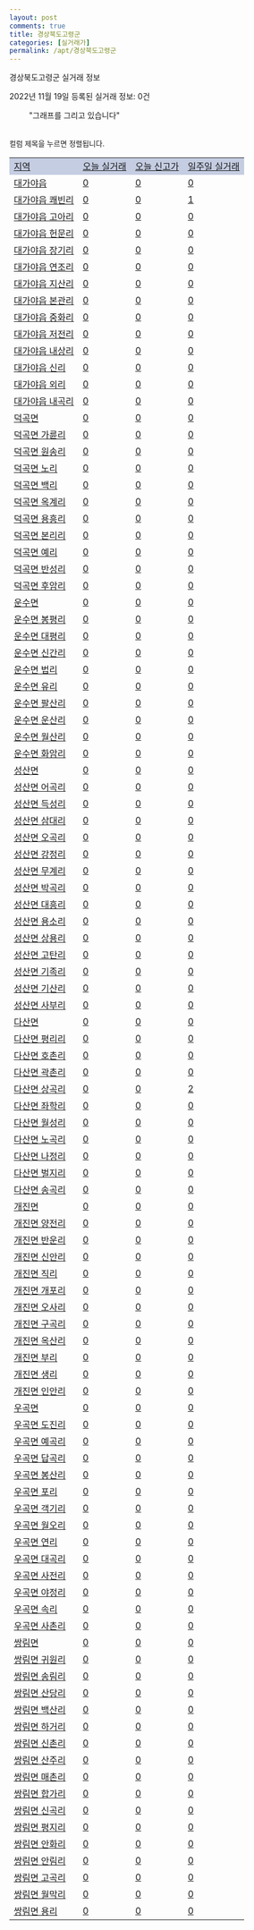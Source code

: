 ```yaml
---
layout: post
comments: true
title: 경상북도고령군
categories: [실거래가]
permalink: /apt/경상북도고령군
---
```


경상북도고령군 실거래 정보

2022년 11월 19일 등록된 실거래 정보: 0건

<!--<script async src="https://pagead2.googlesyndication.com/pagead/js/adsbygoogle.js?client=ca-pub-3485438051770037"
 crossorigin="anonymous"></script>-->

<script type="text/javascript">
  google.charts.load('current', {'packages':['corechart']});
  google.charts.setOnLoadCallback(drawChart);

  function drawChart() {
    var data = google.visualization.arrayToDataTable([['거래일', '매매', '전월세', '전매'], ['21-01', 1, 0, 0], ['21-02', 13, 5, 0], ['21-03', 0, 1, 0], ['21-04', 0, 1, 0], ['21-05', 0, 1, 0], ['21-06', 0, 1, 0], ['21-07', 0, 1, 0], ['21-08', 1, 0, 1], ['21-09', 0, 1, 1], ['21-10', 1, 0, 0], ['21-11', 1, 3, 2], ['21-12', 6, 15, 0], ['22-01', 11, 6, 2], ['22-02', 6, 1, 0], ['22-03', 6, 14, 0], ['22-04', 12, 3, 1], ['22-05', 13, 2, 0], ['22-06', 4, 2, 1], ['22-07', 10, 6, 4], ['22-08', 8, 4, 2], ['22-09', 6, 1, 0], ['22-10', 6, 1, 1], ['22-11', 2, 3, 0]]);

    var options = {
      title: '최근 1년간 유형별 거래량 추이',
      legend: { position: 'bottom' }
    };

    setTimeout(function() {
        var chart = new google.visualization.LineChart(document.getElementById('columnchart_material'));
        chart.draw(data, (options));
        document.getElementById('loading').style.display = 'none';
        var dayLabel = (new Date()).getDay();
        if (dayLabel < 2) {
            sorttable.innerSortFunction.apply(document.getElementById('week'), []);
            sorttable.innerSortFunction.apply(document.getElementById('week'), []);        
        }
        else {
            sorttable.innerSortFunction.apply(document.getElementById('today'), []);
            sorttable.innerSortFunction.apply(document.getElementById('today'), []);
        }
    }, 200);

  }
</script>

<div id="loading" style="z-index:20; display: block; margin-left: 35px">"그래프를 그리고 있습니다"</div>
<div id="columnchart_material" style="width: 95%; margin-left: -35px; display: block"></div>
<!--<div style="width: 95%; margin-left: -35px; display: block">
      <script async src="https://pagead2.googlesyndication.com/pagead/js/adsbygoogle.js?client=ca-pub-3485438051770037"
          crossorigin="anonymous"></script>
      <ins class="adsbygoogle"
          style="display:block"
          data-ad-format="fluid"
          data-ad-layout-key="-fb+5w+4e-db+86"
          data-ad-client="ca-pub-3485438051770037"
          data-ad-slot="1827090281"></ins>
      <script>
          (adsbygoogle = window.adsbygoogle || []).push({});
      </script>
</div>-->
<br>

<font size='small' style='font-size: small;'>컬럼 제목을 누르면 정렬됩니다.</font>
<table class="sortable">
  <tr style='background-color: rgba(114, 132, 186,0.4);'>
    <td id="region"><a href="#">지역</a></td>
    <td id="today"><a href="#">오늘 실거래</a></td>
    <td id="today_new"><a href="#">오늘 신고가</a></td>
    <td id="week"><a href="#">일주일 실거래</a></td>
  </tr>

  
  <tr class="item">
    <td><a href="경상북도고령군대가야읍">대가야읍</a></td>
    <td><a href="경상북도고령군대가야읍">0</a></td>
    <td><a href="경상북도고령군대가야읍">0</a></td>
    <td><a href="경상북도고령군대가야읍">0</a></td>
  </tr>
    

  <tr class="item">
    <td><a href="경상북도고령군대가야읍쾌빈리">대가야읍 쾌빈리</a></td>
    <td><a href="경상북도고령군대가야읍쾌빈리">0</a></td>
    <td><a href="경상북도고령군대가야읍쾌빈리">0</a></td>
    <td><a href="경상북도고령군대가야읍쾌빈리">1</a></td>
  </tr>
    

  <tr class="item">
    <td><a href="경상북도고령군대가야읍고아리">대가야읍 고아리</a></td>
    <td><a href="경상북도고령군대가야읍고아리">0</a></td>
    <td><a href="경상북도고령군대가야읍고아리">0</a></td>
    <td><a href="경상북도고령군대가야읍고아리">0</a></td>
  </tr>
    

  <tr class="item">
    <td><a href="경상북도고령군대가야읍헌문리">대가야읍 헌문리</a></td>
    <td><a href="경상북도고령군대가야읍헌문리">0</a></td>
    <td><a href="경상북도고령군대가야읍헌문리">0</a></td>
    <td><a href="경상북도고령군대가야읍헌문리">0</a></td>
  </tr>
    

  <tr class="item">
    <td><a href="경상북도고령군대가야읍장기리">대가야읍 장기리</a></td>
    <td><a href="경상북도고령군대가야읍장기리">0</a></td>
    <td><a href="경상북도고령군대가야읍장기리">0</a></td>
    <td><a href="경상북도고령군대가야읍장기리">0</a></td>
  </tr>
    

  <tr class="item">
    <td><a href="경상북도고령군대가야읍연조리">대가야읍 연조리</a></td>
    <td><a href="경상북도고령군대가야읍연조리">0</a></td>
    <td><a href="경상북도고령군대가야읍연조리">0</a></td>
    <td><a href="경상북도고령군대가야읍연조리">0</a></td>
  </tr>
    

  <tr class="item">
    <td><a href="경상북도고령군대가야읍지산리">대가야읍 지산리</a></td>
    <td><a href="경상북도고령군대가야읍지산리">0</a></td>
    <td><a href="경상북도고령군대가야읍지산리">0</a></td>
    <td><a href="경상북도고령군대가야읍지산리">0</a></td>
  </tr>
    

  <tr class="item">
    <td><a href="경상북도고령군대가야읍본관리">대가야읍 본관리</a></td>
    <td><a href="경상북도고령군대가야읍본관리">0</a></td>
    <td><a href="경상북도고령군대가야읍본관리">0</a></td>
    <td><a href="경상북도고령군대가야읍본관리">0</a></td>
  </tr>
    

  <tr class="item">
    <td><a href="경상북도고령군대가야읍중화리">대가야읍 중화리</a></td>
    <td><a href="경상북도고령군대가야읍중화리">0</a></td>
    <td><a href="경상북도고령군대가야읍중화리">0</a></td>
    <td><a href="경상북도고령군대가야읍중화리">0</a></td>
  </tr>
    

  <tr class="item">
    <td><a href="경상북도고령군대가야읍저전리">대가야읍 저전리</a></td>
    <td><a href="경상북도고령군대가야읍저전리">0</a></td>
    <td><a href="경상북도고령군대가야읍저전리">0</a></td>
    <td><a href="경상북도고령군대가야읍저전리">0</a></td>
  </tr>
    

  <tr class="item">
    <td><a href="경상북도고령군대가야읍내상리">대가야읍 내상리</a></td>
    <td><a href="경상북도고령군대가야읍내상리">0</a></td>
    <td><a href="경상북도고령군대가야읍내상리">0</a></td>
    <td><a href="경상북도고령군대가야읍내상리">0</a></td>
  </tr>
    

  <tr class="item">
    <td><a href="경상북도고령군대가야읍신리">대가야읍 신리</a></td>
    <td><a href="경상북도고령군대가야읍신리">0</a></td>
    <td><a href="경상북도고령군대가야읍신리">0</a></td>
    <td><a href="경상북도고령군대가야읍신리">0</a></td>
  </tr>
    

  <tr class="item">
    <td><a href="경상북도고령군대가야읍외리">대가야읍 외리</a></td>
    <td><a href="경상북도고령군대가야읍외리">0</a></td>
    <td><a href="경상북도고령군대가야읍외리">0</a></td>
    <td><a href="경상북도고령군대가야읍외리">0</a></td>
  </tr>
    

  <tr class="item">
    <td><a href="경상북도고령군대가야읍내곡리">대가야읍 내곡리</a></td>
    <td><a href="경상북도고령군대가야읍내곡리">0</a></td>
    <td><a href="경상북도고령군대가야읍내곡리">0</a></td>
    <td><a href="경상북도고령군대가야읍내곡리">0</a></td>
  </tr>
    

  <tr class="item">
    <td><a href="경상북도고령군덕곡면">덕곡면</a></td>
    <td><a href="경상북도고령군덕곡면">0</a></td>
    <td><a href="경상북도고령군덕곡면">0</a></td>
    <td><a href="경상북도고령군덕곡면">0</a></td>
  </tr>
    

  <tr class="item">
    <td><a href="경상북도고령군덕곡면가륜리">덕곡면 가륜리</a></td>
    <td><a href="경상북도고령군덕곡면가륜리">0</a></td>
    <td><a href="경상북도고령군덕곡면가륜리">0</a></td>
    <td><a href="경상북도고령군덕곡면가륜리">0</a></td>
  </tr>
    

  <tr class="item">
    <td><a href="경상북도고령군덕곡면원송리">덕곡면 원송리</a></td>
    <td><a href="경상북도고령군덕곡면원송리">0</a></td>
    <td><a href="경상북도고령군덕곡면원송리">0</a></td>
    <td><a href="경상북도고령군덕곡면원송리">0</a></td>
  </tr>
    

  <tr class="item">
    <td><a href="경상북도고령군덕곡면노리">덕곡면 노리</a></td>
    <td><a href="경상북도고령군덕곡면노리">0</a></td>
    <td><a href="경상북도고령군덕곡면노리">0</a></td>
    <td><a href="경상북도고령군덕곡면노리">0</a></td>
  </tr>
    

  <tr class="item">
    <td><a href="경상북도고령군덕곡면백리">덕곡면 백리</a></td>
    <td><a href="경상북도고령군덕곡면백리">0</a></td>
    <td><a href="경상북도고령군덕곡면백리">0</a></td>
    <td><a href="경상북도고령군덕곡면백리">0</a></td>
  </tr>
    

  <tr class="item">
    <td><a href="경상북도고령군덕곡면옥계리">덕곡면 옥계리</a></td>
    <td><a href="경상북도고령군덕곡면옥계리">0</a></td>
    <td><a href="경상북도고령군덕곡면옥계리">0</a></td>
    <td><a href="경상북도고령군덕곡면옥계리">0</a></td>
  </tr>
    

  <tr class="item">
    <td><a href="경상북도고령군덕곡면용흥리">덕곡면 용흥리</a></td>
    <td><a href="경상북도고령군덕곡면용흥리">0</a></td>
    <td><a href="경상북도고령군덕곡면용흥리">0</a></td>
    <td><a href="경상북도고령군덕곡면용흥리">0</a></td>
  </tr>
    

  <tr class="item">
    <td><a href="경상북도고령군덕곡면본리리">덕곡면 본리리</a></td>
    <td><a href="경상북도고령군덕곡면본리리">0</a></td>
    <td><a href="경상북도고령군덕곡면본리리">0</a></td>
    <td><a href="경상북도고령군덕곡면본리리">0</a></td>
  </tr>
    

  <tr class="item">
    <td><a href="경상북도고령군덕곡면예리">덕곡면 예리</a></td>
    <td><a href="경상북도고령군덕곡면예리">0</a></td>
    <td><a href="경상북도고령군덕곡면예리">0</a></td>
    <td><a href="경상북도고령군덕곡면예리">0</a></td>
  </tr>
    

  <tr class="item">
    <td><a href="경상북도고령군덕곡면반성리">덕곡면 반성리</a></td>
    <td><a href="경상북도고령군덕곡면반성리">0</a></td>
    <td><a href="경상북도고령군덕곡면반성리">0</a></td>
    <td><a href="경상북도고령군덕곡면반성리">0</a></td>
  </tr>
    

  <tr class="item">
    <td><a href="경상북도고령군덕곡면후암리">덕곡면 후암리</a></td>
    <td><a href="경상북도고령군덕곡면후암리">0</a></td>
    <td><a href="경상북도고령군덕곡면후암리">0</a></td>
    <td><a href="경상북도고령군덕곡면후암리">0</a></td>
  </tr>
    

  <tr class="item">
    <td><a href="경상북도고령군운수면">운수면</a></td>
    <td><a href="경상북도고령군운수면">0</a></td>
    <td><a href="경상북도고령군운수면">0</a></td>
    <td><a href="경상북도고령군운수면">0</a></td>
  </tr>
    

  <tr class="item">
    <td><a href="경상북도고령군운수면봉평리">운수면 봉평리</a></td>
    <td><a href="경상북도고령군운수면봉평리">0</a></td>
    <td><a href="경상북도고령군운수면봉평리">0</a></td>
    <td><a href="경상북도고령군운수면봉평리">0</a></td>
  </tr>
    

  <tr class="item">
    <td><a href="경상북도고령군운수면대평리">운수면 대평리</a></td>
    <td><a href="경상북도고령군운수면대평리">0</a></td>
    <td><a href="경상북도고령군운수면대평리">0</a></td>
    <td><a href="경상북도고령군운수면대평리">0</a></td>
  </tr>
    

  <tr class="item">
    <td><a href="경상북도고령군운수면신간리">운수면 신간리</a></td>
    <td><a href="경상북도고령군운수면신간리">0</a></td>
    <td><a href="경상북도고령군운수면신간리">0</a></td>
    <td><a href="경상북도고령군운수면신간리">0</a></td>
  </tr>
    

  <tr class="item">
    <td><a href="경상북도고령군운수면법리">운수면 법리</a></td>
    <td><a href="경상북도고령군운수면법리">0</a></td>
    <td><a href="경상북도고령군운수면법리">0</a></td>
    <td><a href="경상북도고령군운수면법리">0</a></td>
  </tr>
    

  <tr class="item">
    <td><a href="경상북도고령군운수면유리">운수면 유리</a></td>
    <td><a href="경상북도고령군운수면유리">0</a></td>
    <td><a href="경상북도고령군운수면유리">0</a></td>
    <td><a href="경상북도고령군운수면유리">0</a></td>
  </tr>
    

  <tr class="item">
    <td><a href="경상북도고령군운수면팔산리">운수면 팔산리</a></td>
    <td><a href="경상북도고령군운수면팔산리">0</a></td>
    <td><a href="경상북도고령군운수면팔산리">0</a></td>
    <td><a href="경상북도고령군운수면팔산리">0</a></td>
  </tr>
    

  <tr class="item">
    <td><a href="경상북도고령군운수면운산리">운수면 운산리</a></td>
    <td><a href="경상북도고령군운수면운산리">0</a></td>
    <td><a href="경상북도고령군운수면운산리">0</a></td>
    <td><a href="경상북도고령군운수면운산리">0</a></td>
  </tr>
    

  <tr class="item">
    <td><a href="경상북도고령군운수면월산리">운수면 월산리</a></td>
    <td><a href="경상북도고령군운수면월산리">0</a></td>
    <td><a href="경상북도고령군운수면월산리">0</a></td>
    <td><a href="경상북도고령군운수면월산리">0</a></td>
  </tr>
    

  <tr class="item">
    <td><a href="경상북도고령군운수면화암리">운수면 화암리</a></td>
    <td><a href="경상북도고령군운수면화암리">0</a></td>
    <td><a href="경상북도고령군운수면화암리">0</a></td>
    <td><a href="경상북도고령군운수면화암리">0</a></td>
  </tr>
    

  <tr class="item">
    <td><a href="경상북도고령군성산면">성산면</a></td>
    <td><a href="경상북도고령군성산면">0</a></td>
    <td><a href="경상북도고령군성산면">0</a></td>
    <td><a href="경상북도고령군성산면">0</a></td>
  </tr>
    

  <tr class="item">
    <td><a href="경상북도고령군성산면어곡리">성산면 어곡리</a></td>
    <td><a href="경상북도고령군성산면어곡리">0</a></td>
    <td><a href="경상북도고령군성산면어곡리">0</a></td>
    <td><a href="경상북도고령군성산면어곡리">0</a></td>
  </tr>
    

  <tr class="item">
    <td><a href="경상북도고령군성산면득성리">성산면 득성리</a></td>
    <td><a href="경상북도고령군성산면득성리">0</a></td>
    <td><a href="경상북도고령군성산면득성리">0</a></td>
    <td><a href="경상북도고령군성산면득성리">0</a></td>
  </tr>
    

  <tr class="item">
    <td><a href="경상북도고령군성산면삼대리">성산면 삼대리</a></td>
    <td><a href="경상북도고령군성산면삼대리">0</a></td>
    <td><a href="경상북도고령군성산면삼대리">0</a></td>
    <td><a href="경상북도고령군성산면삼대리">0</a></td>
  </tr>
    

  <tr class="item">
    <td><a href="경상북도고령군성산면오곡리">성산면 오곡리</a></td>
    <td><a href="경상북도고령군성산면오곡리">0</a></td>
    <td><a href="경상북도고령군성산면오곡리">0</a></td>
    <td><a href="경상북도고령군성산면오곡리">0</a></td>
  </tr>
    

  <tr class="item">
    <td><a href="경상북도고령군성산면강정리">성산면 강정리</a></td>
    <td><a href="경상북도고령군성산면강정리">0</a></td>
    <td><a href="경상북도고령군성산면강정리">0</a></td>
    <td><a href="경상북도고령군성산면강정리">0</a></td>
  </tr>
    

  <tr class="item">
    <td><a href="경상북도고령군성산면무계리">성산면 무계리</a></td>
    <td><a href="경상북도고령군성산면무계리">0</a></td>
    <td><a href="경상북도고령군성산면무계리">0</a></td>
    <td><a href="경상북도고령군성산면무계리">0</a></td>
  </tr>
    

  <tr class="item">
    <td><a href="경상북도고령군성산면박곡리">성산면 박곡리</a></td>
    <td><a href="경상북도고령군성산면박곡리">0</a></td>
    <td><a href="경상북도고령군성산면박곡리">0</a></td>
    <td><a href="경상북도고령군성산면박곡리">0</a></td>
  </tr>
    

  <tr class="item">
    <td><a href="경상북도고령군성산면대흥리">성산면 대흥리</a></td>
    <td><a href="경상북도고령군성산면대흥리">0</a></td>
    <td><a href="경상북도고령군성산면대흥리">0</a></td>
    <td><a href="경상북도고령군성산면대흥리">0</a></td>
  </tr>
    

  <tr class="item">
    <td><a href="경상북도고령군성산면용소리">성산면 용소리</a></td>
    <td><a href="경상북도고령군성산면용소리">0</a></td>
    <td><a href="경상북도고령군성산면용소리">0</a></td>
    <td><a href="경상북도고령군성산면용소리">0</a></td>
  </tr>
    

  <tr class="item">
    <td><a href="경상북도고령군성산면상용리">성산면 상용리</a></td>
    <td><a href="경상북도고령군성산면상용리">0</a></td>
    <td><a href="경상북도고령군성산면상용리">0</a></td>
    <td><a href="경상북도고령군성산면상용리">0</a></td>
  </tr>
    

  <tr class="item">
    <td><a href="경상북도고령군성산면고탄리">성산면 고탄리</a></td>
    <td><a href="경상북도고령군성산면고탄리">0</a></td>
    <td><a href="경상북도고령군성산면고탄리">0</a></td>
    <td><a href="경상북도고령군성산면고탄리">0</a></td>
  </tr>
    

  <tr class="item">
    <td><a href="경상북도고령군성산면기족리">성산면 기족리</a></td>
    <td><a href="경상북도고령군성산면기족리">0</a></td>
    <td><a href="경상북도고령군성산면기족리">0</a></td>
    <td><a href="경상북도고령군성산면기족리">0</a></td>
  </tr>
    

  <tr class="item">
    <td><a href="경상북도고령군성산면기산리">성산면 기산리</a></td>
    <td><a href="경상북도고령군성산면기산리">0</a></td>
    <td><a href="경상북도고령군성산면기산리">0</a></td>
    <td><a href="경상북도고령군성산면기산리">0</a></td>
  </tr>
    

  <tr class="item">
    <td><a href="경상북도고령군성산면사부리">성산면 사부리</a></td>
    <td><a href="경상북도고령군성산면사부리">0</a></td>
    <td><a href="경상북도고령군성산면사부리">0</a></td>
    <td><a href="경상북도고령군성산면사부리">0</a></td>
  </tr>
    

  <tr class="item">
    <td><a href="경상북도고령군다산면">다산면</a></td>
    <td><a href="경상북도고령군다산면">0</a></td>
    <td><a href="경상북도고령군다산면">0</a></td>
    <td><a href="경상북도고령군다산면">0</a></td>
  </tr>
    

  <tr class="item">
    <td><a href="경상북도고령군다산면평리리">다산면 평리리</a></td>
    <td><a href="경상북도고령군다산면평리리">0</a></td>
    <td><a href="경상북도고령군다산면평리리">0</a></td>
    <td><a href="경상북도고령군다산면평리리">0</a></td>
  </tr>
    

  <tr class="item">
    <td><a href="경상북도고령군다산면호촌리">다산면 호촌리</a></td>
    <td><a href="경상북도고령군다산면호촌리">0</a></td>
    <td><a href="경상북도고령군다산면호촌리">0</a></td>
    <td><a href="경상북도고령군다산면호촌리">0</a></td>
  </tr>
    

  <tr class="item">
    <td><a href="경상북도고령군다산면곽촌리">다산면 곽촌리</a></td>
    <td><a href="경상북도고령군다산면곽촌리">0</a></td>
    <td><a href="경상북도고령군다산면곽촌리">0</a></td>
    <td><a href="경상북도고령군다산면곽촌리">0</a></td>
  </tr>
    

  <tr class="item">
    <td><a href="경상북도고령군다산면상곡리">다산면 상곡리</a></td>
    <td><a href="경상북도고령군다산면상곡리">0</a></td>
    <td><a href="경상북도고령군다산면상곡리">0</a></td>
    <td><a href="경상북도고령군다산면상곡리">2</a></td>
  </tr>
    

  <tr class="item">
    <td><a href="경상북도고령군다산면좌학리">다산면 좌학리</a></td>
    <td><a href="경상북도고령군다산면좌학리">0</a></td>
    <td><a href="경상북도고령군다산면좌학리">0</a></td>
    <td><a href="경상북도고령군다산면좌학리">0</a></td>
  </tr>
    

  <tr class="item">
    <td><a href="경상북도고령군다산면월성리">다산면 월성리</a></td>
    <td><a href="경상북도고령군다산면월성리">0</a></td>
    <td><a href="경상북도고령군다산면월성리">0</a></td>
    <td><a href="경상북도고령군다산면월성리">0</a></td>
  </tr>
    

  <tr class="item">
    <td><a href="경상북도고령군다산면노곡리">다산면 노곡리</a></td>
    <td><a href="경상북도고령군다산면노곡리">0</a></td>
    <td><a href="경상북도고령군다산면노곡리">0</a></td>
    <td><a href="경상북도고령군다산면노곡리">0</a></td>
  </tr>
    

  <tr class="item">
    <td><a href="경상북도고령군다산면나정리">다산면 나정리</a></td>
    <td><a href="경상북도고령군다산면나정리">0</a></td>
    <td><a href="경상북도고령군다산면나정리">0</a></td>
    <td><a href="경상북도고령군다산면나정리">0</a></td>
  </tr>
    

  <tr class="item">
    <td><a href="경상북도고령군다산면벌지리">다산면 벌지리</a></td>
    <td><a href="경상북도고령군다산면벌지리">0</a></td>
    <td><a href="경상북도고령군다산면벌지리">0</a></td>
    <td><a href="경상북도고령군다산면벌지리">0</a></td>
  </tr>
    

  <tr class="item">
    <td><a href="경상북도고령군다산면송곡리">다산면 송곡리</a></td>
    <td><a href="경상북도고령군다산면송곡리">0</a></td>
    <td><a href="경상북도고령군다산면송곡리">0</a></td>
    <td><a href="경상북도고령군다산면송곡리">0</a></td>
  </tr>
    

  <tr class="item">
    <td><a href="경상북도고령군개진면">개진면</a></td>
    <td><a href="경상북도고령군개진면">0</a></td>
    <td><a href="경상북도고령군개진면">0</a></td>
    <td><a href="경상북도고령군개진면">0</a></td>
  </tr>
    

  <tr class="item">
    <td><a href="경상북도고령군개진면양전리">개진면 양전리</a></td>
    <td><a href="경상북도고령군개진면양전리">0</a></td>
    <td><a href="경상북도고령군개진면양전리">0</a></td>
    <td><a href="경상북도고령군개진면양전리">0</a></td>
  </tr>
    

  <tr class="item">
    <td><a href="경상북도고령군개진면반운리">개진면 반운리</a></td>
    <td><a href="경상북도고령군개진면반운리">0</a></td>
    <td><a href="경상북도고령군개진면반운리">0</a></td>
    <td><a href="경상북도고령군개진면반운리">0</a></td>
  </tr>
    

  <tr class="item">
    <td><a href="경상북도고령군개진면신안리">개진면 신안리</a></td>
    <td><a href="경상북도고령군개진면신안리">0</a></td>
    <td><a href="경상북도고령군개진면신안리">0</a></td>
    <td><a href="경상북도고령군개진면신안리">0</a></td>
  </tr>
    

  <tr class="item">
    <td><a href="경상북도고령군개진면직리">개진면 직리</a></td>
    <td><a href="경상북도고령군개진면직리">0</a></td>
    <td><a href="경상북도고령군개진면직리">0</a></td>
    <td><a href="경상북도고령군개진면직리">0</a></td>
  </tr>
    

  <tr class="item">
    <td><a href="경상북도고령군개진면개포리">개진면 개포리</a></td>
    <td><a href="경상북도고령군개진면개포리">0</a></td>
    <td><a href="경상북도고령군개진면개포리">0</a></td>
    <td><a href="경상북도고령군개진면개포리">0</a></td>
  </tr>
    

  <tr class="item">
    <td><a href="경상북도고령군개진면오사리">개진면 오사리</a></td>
    <td><a href="경상북도고령군개진면오사리">0</a></td>
    <td><a href="경상북도고령군개진면오사리">0</a></td>
    <td><a href="경상북도고령군개진면오사리">0</a></td>
  </tr>
    

  <tr class="item">
    <td><a href="경상북도고령군개진면구곡리">개진면 구곡리</a></td>
    <td><a href="경상북도고령군개진면구곡리">0</a></td>
    <td><a href="경상북도고령군개진면구곡리">0</a></td>
    <td><a href="경상북도고령군개진면구곡리">0</a></td>
  </tr>
    

  <tr class="item">
    <td><a href="경상북도고령군개진면옥산리">개진면 옥산리</a></td>
    <td><a href="경상북도고령군개진면옥산리">0</a></td>
    <td><a href="경상북도고령군개진면옥산리">0</a></td>
    <td><a href="경상북도고령군개진면옥산리">0</a></td>
  </tr>
    

  <tr class="item">
    <td><a href="경상북도고령군개진면부리">개진면 부리</a></td>
    <td><a href="경상북도고령군개진면부리">0</a></td>
    <td><a href="경상북도고령군개진면부리">0</a></td>
    <td><a href="경상북도고령군개진면부리">0</a></td>
  </tr>
    

  <tr class="item">
    <td><a href="경상북도고령군개진면생리">개진면 생리</a></td>
    <td><a href="경상북도고령군개진면생리">0</a></td>
    <td><a href="경상북도고령군개진면생리">0</a></td>
    <td><a href="경상북도고령군개진면생리">0</a></td>
  </tr>
    

  <tr class="item">
    <td><a href="경상북도고령군개진면인안리">개진면 인안리</a></td>
    <td><a href="경상북도고령군개진면인안리">0</a></td>
    <td><a href="경상북도고령군개진면인안리">0</a></td>
    <td><a href="경상북도고령군개진면인안리">0</a></td>
  </tr>
    

  <tr class="item">
    <td><a href="경상북도고령군우곡면">우곡면</a></td>
    <td><a href="경상북도고령군우곡면">0</a></td>
    <td><a href="경상북도고령군우곡면">0</a></td>
    <td><a href="경상북도고령군우곡면">0</a></td>
  </tr>
    

  <tr class="item">
    <td><a href="경상북도고령군우곡면도진리">우곡면 도진리</a></td>
    <td><a href="경상북도고령군우곡면도진리">0</a></td>
    <td><a href="경상북도고령군우곡면도진리">0</a></td>
    <td><a href="경상북도고령군우곡면도진리">0</a></td>
  </tr>
    

  <tr class="item">
    <td><a href="경상북도고령군우곡면예곡리">우곡면 예곡리</a></td>
    <td><a href="경상북도고령군우곡면예곡리">0</a></td>
    <td><a href="경상북도고령군우곡면예곡리">0</a></td>
    <td><a href="경상북도고령군우곡면예곡리">0</a></td>
  </tr>
    

  <tr class="item">
    <td><a href="경상북도고령군우곡면답곡리">우곡면 답곡리</a></td>
    <td><a href="경상북도고령군우곡면답곡리">0</a></td>
    <td><a href="경상북도고령군우곡면답곡리">0</a></td>
    <td><a href="경상북도고령군우곡면답곡리">0</a></td>
  </tr>
    

  <tr class="item">
    <td><a href="경상북도고령군우곡면봉산리">우곡면 봉산리</a></td>
    <td><a href="경상북도고령군우곡면봉산리">0</a></td>
    <td><a href="경상북도고령군우곡면봉산리">0</a></td>
    <td><a href="경상북도고령군우곡면봉산리">0</a></td>
  </tr>
    

  <tr class="item">
    <td><a href="경상북도고령군우곡면포리">우곡면 포리</a></td>
    <td><a href="경상북도고령군우곡면포리">0</a></td>
    <td><a href="경상북도고령군우곡면포리">0</a></td>
    <td><a href="경상북도고령군우곡면포리">0</a></td>
  </tr>
    

  <tr class="item">
    <td><a href="경상북도고령군우곡면객기리">우곡면 객기리</a></td>
    <td><a href="경상북도고령군우곡면객기리">0</a></td>
    <td><a href="경상북도고령군우곡면객기리">0</a></td>
    <td><a href="경상북도고령군우곡면객기리">0</a></td>
  </tr>
    

  <tr class="item">
    <td><a href="경상북도고령군우곡면월오리">우곡면 월오리</a></td>
    <td><a href="경상북도고령군우곡면월오리">0</a></td>
    <td><a href="경상북도고령군우곡면월오리">0</a></td>
    <td><a href="경상북도고령군우곡면월오리">0</a></td>
  </tr>
    

  <tr class="item">
    <td><a href="경상북도고령군우곡면연리">우곡면 연리</a></td>
    <td><a href="경상북도고령군우곡면연리">0</a></td>
    <td><a href="경상북도고령군우곡면연리">0</a></td>
    <td><a href="경상북도고령군우곡면연리">0</a></td>
  </tr>
    

  <tr class="item">
    <td><a href="경상북도고령군우곡면대곡리">우곡면 대곡리</a></td>
    <td><a href="경상북도고령군우곡면대곡리">0</a></td>
    <td><a href="경상북도고령군우곡면대곡리">0</a></td>
    <td><a href="경상북도고령군우곡면대곡리">0</a></td>
  </tr>
    

  <tr class="item">
    <td><a href="경상북도고령군우곡면사전리">우곡면 사전리</a></td>
    <td><a href="경상북도고령군우곡면사전리">0</a></td>
    <td><a href="경상북도고령군우곡면사전리">0</a></td>
    <td><a href="경상북도고령군우곡면사전리">0</a></td>
  </tr>
    

  <tr class="item">
    <td><a href="경상북도고령군우곡면야정리">우곡면 야정리</a></td>
    <td><a href="경상북도고령군우곡면야정리">0</a></td>
    <td><a href="경상북도고령군우곡면야정리">0</a></td>
    <td><a href="경상북도고령군우곡면야정리">0</a></td>
  </tr>
    

  <tr class="item">
    <td><a href="경상북도고령군우곡면속리">우곡면 속리</a></td>
    <td><a href="경상북도고령군우곡면속리">0</a></td>
    <td><a href="경상북도고령군우곡면속리">0</a></td>
    <td><a href="경상북도고령군우곡면속리">0</a></td>
  </tr>
    

  <tr class="item">
    <td><a href="경상북도고령군우곡면사촌리">우곡면 사촌리</a></td>
    <td><a href="경상북도고령군우곡면사촌리">0</a></td>
    <td><a href="경상북도고령군우곡면사촌리">0</a></td>
    <td><a href="경상북도고령군우곡면사촌리">0</a></td>
  </tr>
    

  <tr class="item">
    <td><a href="경상북도고령군쌍림면">쌍림면</a></td>
    <td><a href="경상북도고령군쌍림면">0</a></td>
    <td><a href="경상북도고령군쌍림면">0</a></td>
    <td><a href="경상북도고령군쌍림면">0</a></td>
  </tr>
    

  <tr class="item">
    <td><a href="경상북도고령군쌍림면귀원리">쌍림면 귀원리</a></td>
    <td><a href="경상북도고령군쌍림면귀원리">0</a></td>
    <td><a href="경상북도고령군쌍림면귀원리">0</a></td>
    <td><a href="경상북도고령군쌍림면귀원리">0</a></td>
  </tr>
    

  <tr class="item">
    <td><a href="경상북도고령군쌍림면송림리">쌍림면 송림리</a></td>
    <td><a href="경상북도고령군쌍림면송림리">0</a></td>
    <td><a href="경상북도고령군쌍림면송림리">0</a></td>
    <td><a href="경상북도고령군쌍림면송림리">0</a></td>
  </tr>
    

  <tr class="item">
    <td><a href="경상북도고령군쌍림면산당리">쌍림면 산당리</a></td>
    <td><a href="경상북도고령군쌍림면산당리">0</a></td>
    <td><a href="경상북도고령군쌍림면산당리">0</a></td>
    <td><a href="경상북도고령군쌍림면산당리">0</a></td>
  </tr>
    

  <tr class="item">
    <td><a href="경상북도고령군쌍림면백산리">쌍림면 백산리</a></td>
    <td><a href="경상북도고령군쌍림면백산리">0</a></td>
    <td><a href="경상북도고령군쌍림면백산리">0</a></td>
    <td><a href="경상북도고령군쌍림면백산리">0</a></td>
  </tr>
    

  <tr class="item">
    <td><a href="경상북도고령군쌍림면하거리">쌍림면 하거리</a></td>
    <td><a href="경상북도고령군쌍림면하거리">0</a></td>
    <td><a href="경상북도고령군쌍림면하거리">0</a></td>
    <td><a href="경상북도고령군쌍림면하거리">0</a></td>
  </tr>
    

  <tr class="item">
    <td><a href="경상북도고령군쌍림면신촌리">쌍림면 신촌리</a></td>
    <td><a href="경상북도고령군쌍림면신촌리">0</a></td>
    <td><a href="경상북도고령군쌍림면신촌리">0</a></td>
    <td><a href="경상북도고령군쌍림면신촌리">0</a></td>
  </tr>
    

  <tr class="item">
    <td><a href="경상북도고령군쌍림면산주리">쌍림면 산주리</a></td>
    <td><a href="경상북도고령군쌍림면산주리">0</a></td>
    <td><a href="경상북도고령군쌍림면산주리">0</a></td>
    <td><a href="경상북도고령군쌍림면산주리">0</a></td>
  </tr>
    

  <tr class="item">
    <td><a href="경상북도고령군쌍림면매촌리">쌍림면 매촌리</a></td>
    <td><a href="경상북도고령군쌍림면매촌리">0</a></td>
    <td><a href="경상북도고령군쌍림면매촌리">0</a></td>
    <td><a href="경상북도고령군쌍림면매촌리">0</a></td>
  </tr>
    

  <tr class="item">
    <td><a href="경상북도고령군쌍림면합가리">쌍림면 합가리</a></td>
    <td><a href="경상북도고령군쌍림면합가리">0</a></td>
    <td><a href="경상북도고령군쌍림면합가리">0</a></td>
    <td><a href="경상북도고령군쌍림면합가리">0</a></td>
  </tr>
    

  <tr class="item">
    <td><a href="경상북도고령군쌍림면신곡리">쌍림면 신곡리</a></td>
    <td><a href="경상북도고령군쌍림면신곡리">0</a></td>
    <td><a href="경상북도고령군쌍림면신곡리">0</a></td>
    <td><a href="경상북도고령군쌍림면신곡리">0</a></td>
  </tr>
    

  <tr class="item">
    <td><a href="경상북도고령군쌍림면평지리">쌍림면 평지리</a></td>
    <td><a href="경상북도고령군쌍림면평지리">0</a></td>
    <td><a href="경상북도고령군쌍림면평지리">0</a></td>
    <td><a href="경상북도고령군쌍림면평지리">0</a></td>
  </tr>
    

  <tr class="item">
    <td><a href="경상북도고령군쌍림면안화리">쌍림면 안화리</a></td>
    <td><a href="경상북도고령군쌍림면안화리">0</a></td>
    <td><a href="경상북도고령군쌍림면안화리">0</a></td>
    <td><a href="경상북도고령군쌍림면안화리">0</a></td>
  </tr>
    

  <tr class="item">
    <td><a href="경상북도고령군쌍림면안림리">쌍림면 안림리</a></td>
    <td><a href="경상북도고령군쌍림면안림리">0</a></td>
    <td><a href="경상북도고령군쌍림면안림리">0</a></td>
    <td><a href="경상북도고령군쌍림면안림리">0</a></td>
  </tr>
    

  <tr class="item">
    <td><a href="경상북도고령군쌍림면고곡리">쌍림면 고곡리</a></td>
    <td><a href="경상북도고령군쌍림면고곡리">0</a></td>
    <td><a href="경상북도고령군쌍림면고곡리">0</a></td>
    <td><a href="경상북도고령군쌍림면고곡리">0</a></td>
  </tr>
    

  <tr class="item">
    <td><a href="경상북도고령군쌍림면월막리">쌍림면 월막리</a></td>
    <td><a href="경상북도고령군쌍림면월막리">0</a></td>
    <td><a href="경상북도고령군쌍림면월막리">0</a></td>
    <td><a href="경상북도고령군쌍림면월막리">0</a></td>
  </tr>
    

  <tr class="item">
    <td><a href="경상북도고령군쌍림면용리">쌍림면 용리</a></td>
    <td><a href="경상북도고령군쌍림면용리">0</a></td>
    <td><a href="경상북도고령군쌍림면용리">0</a></td>
    <td><a href="경상북도고령군쌍림면용리">0</a></td>
  </tr>
    


</table>


    